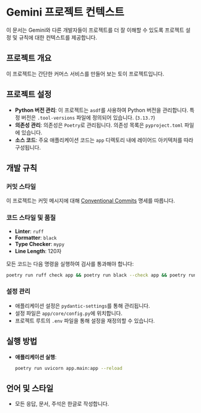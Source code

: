 # Gemini 프로젝트 컨텍스트

이 문서는 Gemini와 다른 개발자들이 프로젝트를 더 잘 이해할 수 있도록 프로젝트 설정 및 규칙에 대한 컨텍스트를 제공합니다.

## 프로젝트 개요

이 프로젝트는 간단한 커머스 서비스를 만들어 보는 토이 프로젝트입니다.

## 프로젝트 설정

-   **Python 버전 관리**: 이 프로젝트는 `asdf`를 사용하여 Python 버전을 관리합니다. 특정 버전은 `.tool-versions` 파일에 정의되어 있습니다. (`3.13.7`)
-   **의존성 관리**: 의존성은 `Poetry`로 관리됩니다. 의존성 목록은 `pyproject.toml` 파일에 있습니다.
-   **소스 코드**: 주요 애플리케이션 코드는 `app` 디렉토리 내에 레이어드 아키텍처를 따라 구성됩니다.

## 개발 규칙

### 커밋 스타일

이 프로젝트는 커밋 메시지에 대해 [Conventional Commits](https://www.conventionalcommits.org/ko/v1.0.0/) 명세를 따릅니다.

### 코드 스타일 및 품질

-   **Linter**: `ruff`
-   **Formatter**: `black`
-   **Type Checker**: `mypy`
-   **Line Length**: 120자

모든 코드는 다음 명령을 실행하여 검사를 통과해야 합니다:
```bash
poetry run ruff check app && poetry run black --check app && poetry run mypy -p app
```

### 설정 관리

-   애플리케이션 설정은 `pydantic-settings`를 통해 관리됩니다.
-   설정 파일은 `app/core/config.py`에 위치합니다.
-   프로젝트 루트의 `.env` 파일을 통해 설정을 재정의할 수 있습니다.

## 실행 방법

-   **애플리케이션 실행**:
    ```bash
    poetry run uvicorn app.main:app --reload
    ```

## 언어 및 스타일

-   모든 응답, 문서, 주석은 한글로 작성합니다.
